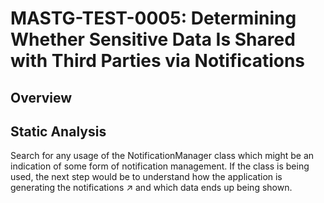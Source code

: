# MASTG-TEST-0005: Determining Whether Sensitive Data Is Shared with Third Parties via Notifications
## Overview
## Static Analysis
Search for any usage of the NotificationManager class which might be an indication of some form of notification management. If the class is being used, the next step would be to understand how the application is generating the notifications ↗ and which data ends up being shown.